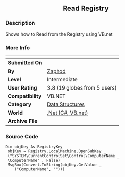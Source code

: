 ﻿<div align="center">

## Read Registry


</div>

### Description

Shows how to Read from the Registry using VB.net
 
### More Info
 


<span>             |<span>
---                |---
**Submitted On**   |
**By**             |[Zaphod](https://github.com/Planet-Source-Code/PSCIndex/blob/master/ByAuthor/zaphod.md)
**Level**          |Intermediate
**User Rating**    |3.8 (19 globes from 5 users)
**Compatibility**  |VB\.NET
**Category**       |[Data Structures](https://github.com/Planet-Source-Code/PSCIndex/blob/master/ByCategory/data-structures__10-8.md)
**World**          |[\.Net \(C\#, VB\.net\)](https://github.com/Planet-Source-Code/PSCIndex/blob/master/ByWorld/net-c-vb-net.md)
**Archive File**   |[](https://github.com/Planet-Source-Code/zaphod-read-registry__10-19/archive/master.zip)





### Source Code

```
Dim objKey As RegistryKey
 objKey = Registry.LocalMachine.OpenSubKey _
 ("SYSTEM\CurrentControlSet\Control\ComputerName _
 \ComputerName" , False)
 MsgBox(Convert.ToString(objKey.GetValue _
    ("ComputerName", "")))
```

